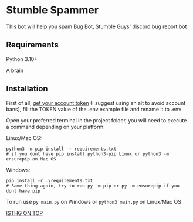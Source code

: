# Stumble Spammer

This bot will help you spam Bug Bot, Stumble Guys' discord bug report bot

## Requirements
Python 3.10+

A brain

## Installation

First of all, [get your account token](https://discordhelp.net/discord-token) (I suggest using an alt to avoid account bans), fill the TOKEN value of the .env.example file and rename it to .env

Open your preferred terminal in the project folder, you will need to execute a command depending on your platform:

Linux/Mac OS:
```
python3 -m pip install -r requirements.txt
# if you dont have pip install python3-pip Linux or python3 -m ensurepip on Mac OS
```

Windows:
```
pip install -r .\requirements.txt
# Same thing again, try to run py -m pip or py -m ensurepip if you dont have pip
```

To run use `py main.py` on Windows or `python3 main.py` on Linux/Mac OS

[ISTHG ON TOP](https://discord.gg/stumble)

